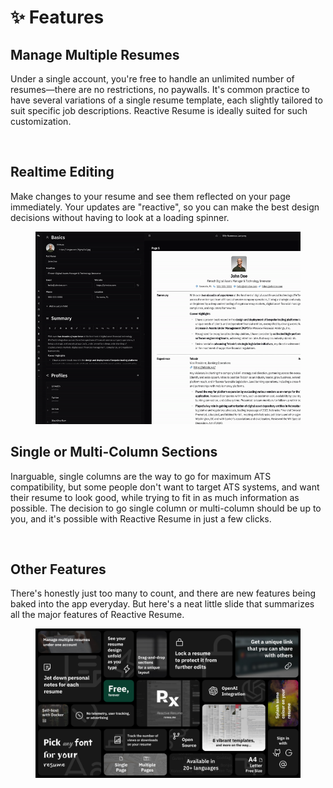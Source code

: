# ✨ Features

## Manage Multiple Resumes

Under a single account, you're free to handle an unlimited number of resumes—there are no restrictions, no paywalls. It's common practice to have several variations of a single resume template, each slightly tailored to suit specific job descriptions. Reactive Resume is ideally suited for such customization.

<figure><img src="../.gitbook/assets/Screenshot 2023-11-18 at 10.11.56 PM.png" alt=""><figcaption></figcaption></figure>

## Realtime Editing

Make changes to your resume and see them reflected on your page immediately. Your updates are "reactive", so you can make the best design decisions without having to look at a loading spinner.

<figure><img src="../.gitbook/assets/ezgif.com-video-to-gif (1).gif" alt=""><figcaption></figcaption></figure>

## Single or Multi-Column Sections

Inarguable, single columns are the way to go for maximum ATS compatibility, but some people don't want to target ATS systems, and want their resume to look good, while trying to fit in as much information as possible. The decision to go single column or multi-column should be up to you, and it's possible with Reactive Resume in just a few clicks.

<figure><img src="../.gitbook/assets/Screenshot 2023-11-18 at 10.33.04 PM.png" alt=""><figcaption></figcaption></figure>

## Other Features

There's honestly just too many to count, and there are new features being baked into the app everyday. But here's a neat little slide that summarizes all the major features of Reactive Resume.

<figure><img src="../.gitbook/assets/Slide.jpg" alt=""><figcaption></figcaption></figure>

